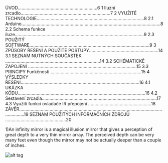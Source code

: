 ÚVOD...............................................................6
1 Iluzní zrcadlo.......................................................................7
2 VYUŽITÉ TECHNOLOGIE.....................................................................................8
2.1 Arduino..............................................................................................................8
2.2 Schema funkce iluze......................................................................................................9
2.3 POUŽITÝ SOFTWARE...............................................................................................9
3 ZPŮSOBY ŘEŠENÍ A POUŽITÉ POSTUPY.......................................................14
3.1 SEZNAM NUTNÝCH SOUČÁSTEK ...........................................................................14
3.2 SCHÉMATICKÉ ZAPOJENÍ ......................................................................................15
3.3 PRINCIPY Funkčnosti ........................................................................15
4 VÝSLEDKY ŘEŠENÍ..............................................................................................16
4.1 UKÁZKA KÓDU.....................................................................................................16
4.2 Sestavení zrcadla...........................................................................................17
4.3 Využití funkcí ovladače IR přepojení ..................................................18
ZÁVĚR................................................................................................................................19
SEZNAM POUŽITÝCH INFORMAČNÍCH ZDROJŮ ................................................20

1)An infinity mirror is a magical illusion mirror that gives a perception of great depth to a very thin mirror array. 
The perceived depth can be very many feet even though the mirror may not be actually deeper than a couple of inches.

![alt tag](http://www.decoraport.ca/media/wysiwyg/Blog/p6.jpg)
